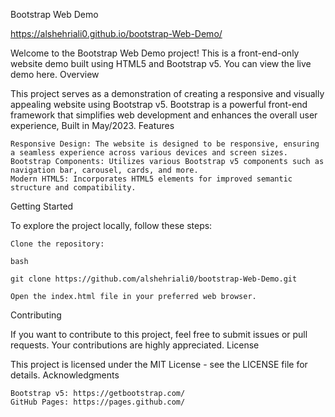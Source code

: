 Bootstrap Web Demo

https://alshehriali0.github.io/bootstrap-Web-Demo/ 

Welcome to the Bootstrap Web Demo project! This is a front-end-only website demo built using HTML5 and Bootstrap v5. You can view the live demo here.
Overview

This project serves as a demonstration of creating a responsive and visually appealing website using Bootstrap v5. Bootstrap is a powerful front-end framework that simplifies web development and enhances the overall user experience, Built in May/2023.
Features

    Responsive Design: The website is designed to be responsive, ensuring a seamless experience across various devices and screen sizes.
    Bootstrap Components: Utilizes various Bootstrap v5 components such as navigation bar, carousel, cards, and more.
    Modern HTML5: Incorporates HTML5 elements for improved semantic structure and compatibility.

Getting Started

To explore the project locally, follow these steps:

    Clone the repository:

    bash

    git clone https://github.com/alshehriali0/bootstrap-Web-Demo.git

    Open the index.html file in your preferred web browser.


Contributing

If you want to contribute to this project, feel free to submit issues or pull requests. Your contributions are highly appreciated.
License

This project is licensed under the MIT License - see the LICENSE file for details.
Acknowledgments

    Bootstrap v5: https://getbootstrap.com/
    GitHub Pages: https://pages.github.com/

